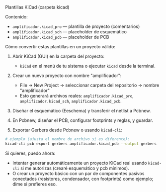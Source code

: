 Plantillas KiCad (carpeta kicad)

Contenido:
- `amplificador.kicad_pro` — plantilla de proyecto (comentarios)
- `amplificador.kicad_sch` — placeholder de esquemático
- `amplificador.kicad_pcb` — placeholder de PCB

Cómo convertir estas plantillas en un proyecto válido:

1) Abrir KiCad (GUI) en la carpeta del proyecto:
   - `kiCad` en el menú de tu sistema o ejecutar `kicad` desde la terminal.

2) Crear un nuevo proyecto con nombre "amplificador":
   - File -> New Project -> seleccionar carpeta del repositorio -> nombre "amplificador"
   - Esto generará archivos reales: `amplificador.kicad_pro`, `amplificador.kicad_sch`, `amplificador.kicad_pcb`.

3) Diseñar el esquemático (Eeschema) y transferir el netlist a Pcbnew.

4) En Pcbnew, diseñar el PCB, configurar footprints y reglas, y guardar.

5) Exportar Gerbers desde Pcbnew o usando `kicad-cli`:

```bash
# ejemplo (ajusta el nombre de archivo si es diferente):
kicad-cli pcb export gerbers amplificador.kicad_pcb --output gerbers
```

Si quieres, puedo ahora:
- Intentar generar automáticamente un proyecto KiCad real usando `kicad-cli` si me autorizas (crearé esquemático y pcb mínimos).
- O crear un proyecto básico con un par de componentes pasivos conectados (resistores, condensador, con footprints) como ejemplo; dime si prefieres eso.
